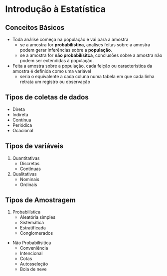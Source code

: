 # Introdução à Estatística

## Conceitos Básicos
* Toda análise começa na população e vai para a amostra
    * se a amostra for **probabilística**, analises feitas sobre a amostra podem gerar inferências sobre a **população**.
    * se a amostra for **não probabilísitca**, conclusões sobre a amostra não podem ser extendidas à população.
* Feita a amostra sobre a população, cada feição ou característica da amostra é definida como uma variável
    * seria o equivalente a cada coluna numa tabela em que cada linha retrata um registro ou observação

## Tipos de coletas de dados
* Direta
* Indireta
* Contínua
* Periódica
* Ocacional

## Tipos de variáveis
1. Quantitativas
    * Discretas
    * Contínuas
2. Qualitativas
    * Nominais
    * Ordinais

## Tipos de Amostragem
1. Probabilística
    * Aleatória simples
    * Sistemática
    * Estratificada
    * Conglomerados
* Não Probabilísitica
    * Conveniência
    * Intencional
    * Cotas
    * Autosseleção
    * Bola de neve